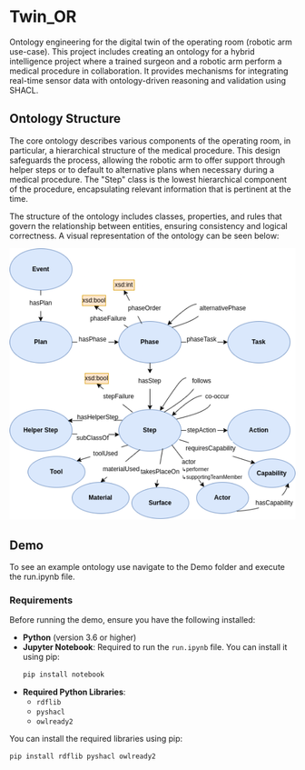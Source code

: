 # Twin_OR
Ontology engineering for the digital twin of the operating room (robotic arm use-case). This project includes creating an ontology for a hybrid intelligence project where a trained surgeon and a robotic arm perform a medical procedure in collaboration. It provides mechanisms for integrating real-time sensor data with ontology-driven reasoning and validation using SHACL.

## Ontology Structure
The core ontology describes various components of the operating room, in particular, a hierarchical structure of the medical procedure. This design safeguards the process, allowing the robotic arm to offer support through helper steps or to default to alternative plans when necessary during a medical procedure. The "Step" class is the lowest hierarchical component of the procedure, encapsulating relevant information that is pertinent at the time.

The structure of the ontology includes classes, properties, and rules that govern the relationship between entities, ensuring consistency and logical correctness. A visual representation of the ontology can be seen below:

![OR Ontology Diagram](OR_Ontology.drawio.png)

## Demo
To see an example ontology use navigate to the Demo folder and execute the
run.ipynb file.

### **Requirements**

Before running the demo, ensure you have the following installed:

- **Python** (version 3.6 or higher)
- **Jupyter Notebook**: Required to run the `run.ipynb` file. You can install it using pip:
  ```bash
  pip install notebook
  ```
- **Required Python Libraries**:
  - `rdflib`
  - `pyshacl`
  - `owlready2`
  
You can install the required libraries using pip:

```bash
pip install rdflib pyshacl owlready2
